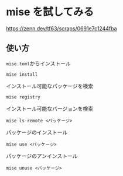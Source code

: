 # mise を試してみる

https://zenn.dev/tf63/scraps/0691e7c1244fba

## 使い方

`mise.toml`からインストール

```shell
mise install
```

インストール可能なパッケージを検索

```shell
mise registry
```

インストール可能なバージョンを検索

```shell
mise ls-remote <パッケージ>
```

パッケージのインストール

```
mise use <パッケージ>
```

パッケージのアンインストール

```
mise unuse <パッケージ>
```
